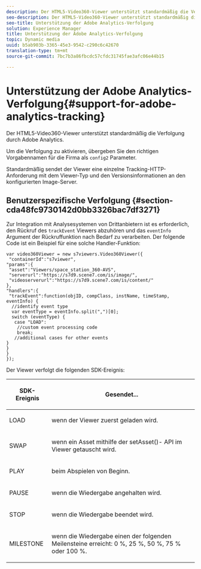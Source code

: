 ```yaml
---
description: Der HTML5-Video360-Viewer unterstützt standardmäßig die Verfolgung durch Adobe Analytics.
seo-description: Der HTML5-Video360-Viewer unterstützt standardmäßig die Verfolgung durch Adobe Analytics.
seo-title: Unterstützung der Adobe Analytics-Verfolgung
solution: Experience Manager
title: Unterstützung der Adobe Analytics-Verfolgung
topic: Dynamic media
uuid: b5ab903b-3365-45e3-9542-c290c6c42670
translation-type: tm+mt
source-git-commit: 7bc7b3a86fbcdc57cfdc31745fae3afc06e44b15

---
```



# Unterstützung der Adobe Analytics-Verfolgung{#support-for-adobe-analytics-tracking}

Der HTML5-Video360-Viewer unterstützt standardmäßig die Verfolgung durch Adobe Analytics.

Um die Verfolgung zu aktivieren, übergeben Sie den richtigen Vorgabennamen für die Firma als `config2` Parameter.

Standardmäßig sendet der Viewer eine einzelne Tracking-HTTP-Anforderung mit dem Viewer-Typ und den Versionsinformationen an den konfigurierten Image-Server.

## Benutzerspezifische Verfolgung {#section-cda48fc9730142d0bb3326bac7df3271}

Zur Integration mit Analysesystemen von Drittanbietern ist es erforderlich, den Rückruf des `trackEvent` Viewers abzuhören und das `eventInfo` Argument der Rückruffunktion nach Bedarf zu verarbeiten. Der folgende Code ist ein Beispiel für eine solche Handler-Funktion:

```
var video360Viewer = new s7viewers.Video360Viewer({ 
 "containerId":"s7viewer", 
"params":{ 
 "asset":"Viewers/space_station_360-AVS", 
 "serverurl":"https://s7d9.scene7.com/is/image/", 
 "videoserverurl":"https://s7d9.scene7.com/is/content/" 
}, 
"handlers":{ 
 "trackEvent":function(objID, compClass, instName, timeStamp, eventInfo) { 
  //identify event type 
  var eventType = eventInfo.split(",")[0]; 
  switch (eventType) { 
   case "LOAD": 
    //custom event processing code 
    break; 
   //additional cases for other events 
} 
} 
} 
});
```

Der Viewer verfolgt die folgenden SDK-Ereignis:

<table id="table_5D090E6614974D968E1A93B5727D859C"> 
 <thead> 
  <tr> 
   <th colname="col1" class="entry"> <p>SDK-Ereignis </p> </th> 
   <th colname="col2" class="entry"> <p>Gesendet... </p> </th> 
  </tr> 
 </thead>
 <tbody> 
  <tr> 
   <td colname="col1"> <p> <span class="codeph"> LOAD </span> </p> </td> 
   <td colname="col2"> <p>wenn der Viewer zuerst geladen wird. </p> </td> 
  </tr> 
  <tr> 
   <td colname="col1"> <p> <span class="codeph"> SWAP </span> </p> </td> 
   <td colname="col2"> <p>wenn ein Asset mithilfe der <span class="codeph"> setAsset()- </span> API im Viewer getauscht wird. </p> </td> 
  </tr> 
  <tr> 
   <td colname="col1"> <p> <span class="codeph"> PLAY </span> </p> </td> 
   <td colname="col2"> <p>beim Abspielen von Beginn. </p> </td> 
  </tr> 
  <tr> 
   <td colname="col1"> <p> <span class="codeph"> PAUSE </span> </p> </td> 
   <td colname="col2"> <p>wenn die Wiedergabe angehalten wird. </p> </td> 
  </tr> 
  <tr> 
   <td colname="col1"> <p> <span class="codeph"> STOP </span> </p> </td> 
   <td colname="col2"> <p>wenn die Wiedergabe beendet wird. </p> </td> 
  </tr> 
  <tr> 
   <td colname="col1"> <p> <span class="codeph"> MILESTONE </span> </p> </td> 
   <td colname="col2"> <p>wenn die Wiedergabe einen der folgenden Meilensteine erreicht: 0 %, 25 %, 50 %, 75 % oder 100 %. </p> </td> 
  </tr> 
 </tbody> 
</table>

